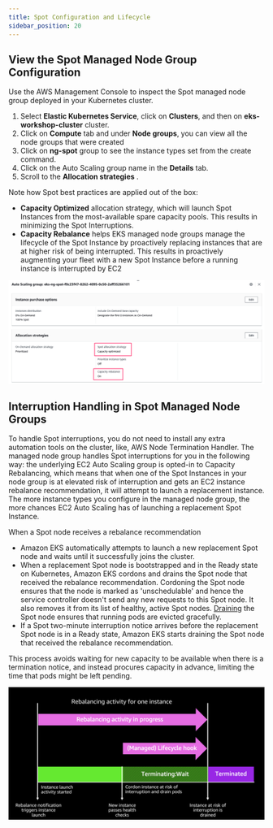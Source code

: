 ```yaml
---
title: Spot Configuration and Lifecycle
sidebar_position: 20
---
```


## View the Spot Managed Node Group Configuration

Use the AWS Management Console to inspect the Spot managed node group deployed in your Kubernetes cluster. 

1. Select **Elastic Kubernetes Service**, click on **Clusters**, and then on **eks-workshop-cluster** cluster.
2. Click on **Compute** tab and under **Node groups**, you can view all the node groups that were created
3. Click on **ng-spot** group to see the instance types set from the create command.
4. Click on the Auto Scaling group name in the **Details** tab. 
5. Scroll to the **Allocation strategies** . 

Note how Spot best practices are applied out of the box:
* **Capacity Optimized** allocation strategy, which will launch Spot Instances from the most-available spare capacity pools. This results in minimizing the Spot Interruptions.
* **Capacity Rebalance** helps EKS managed node groups manage the lifecycle of the Spot Instance by proactively replacing instances that are at higher risk of being interrupted. This results in proactively augmenting your fleet with a new Spot Instance before a running instance is interrupted by EC2

![Spot Node Groups Configuration](./assets/spot-managed-node-group-allocation-strategies.png)

## Interruption Handling in Spot Managed Node Groups

To handle Spot interruptions, you do not need to install any extra automation tools on the cluster, like, AWS Node Termination Handler. The managed node group handles Spot interruptions for you in the following way: the underlying EC2 Auto Scaling group is opted-in to Capacity Rebalancing, which means that when one of the Spot Instances in your node group is at elevated risk of interruption and gets an EC2 instance rebalance recommendation, it will attempt to launch a replacement instance. The more instance types you configure in the managed node group, the more chances EC2 Auto Scaling has of launching a replacement Spot Instance.

When a Spot node receives a rebalance recommendation

* Amazon EKS automatically attempts to launch a new replacement Spot node and waits until it successfully joins the cluster.
* When a replacement Spot node is bootstrapped and in the Ready state on Kubernetes, Amazon EKS cordons and drains the Spot node that received the rebalance recommendation. Cordoning the Spot node ensures that the node is marked as 'unschedulable' and hence the service controller doesn't send any new requests to this Spot node. It also removes it from its list of healthy, active Spot nodes. [Draining](https://kubernetes.io/docs/tasks/administer-cluster/safely-drain-node/) the Spot node ensures that running pods are evicted gracefully.
* If a Spot two-minute interruption notice arrives before the replacement Spot node is in a Ready state, Amazon EKS starts draining the Spot node that received the rebalance recommendation.

This process avoids waiting for new capacity to be available when there is a termination notice, and instead procures capacity in advance, limiting the time that pods might be left pending.

![Spot Node Groups Architecture](./assets/spot-rebalance-recommendation.png)